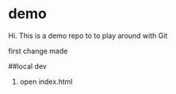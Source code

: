# demo
Hi.
This is a demo repo to to play around with Git


first change made

##local dev
1. open index.html